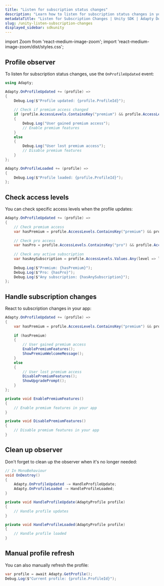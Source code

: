 ```yaml
---
title: "Listen for subscription status changes"
description: "Learn how to listen for subscription status changes in your Unity app with Adapty SDK."
metadataTitle: "Listen for Subscription Changes | Unity SDK | Adapty Docs"
slug: /unity-listen-subscription-changes
displayed_sidebar: sdkunity
---
```


import Zoom from 'react-medium-image-zoom';
import 'react-medium-image-zoom/dist/styles.css';

## Profile observer

To listen for subscription status changes, use the `OnProfileUpdated` event:

```csharp
using Adapty;

Adapty.OnProfileUpdated += (profile) =>
{
    Debug.Log($"Profile updated: {profile.ProfileId}");
    
    // Check if premium access changed
    if (profile.AccessLevels.ContainsKey("premium") && profile.AccessLevels["premium"].IsActive)
    {
        Debug.Log("User gained premium access");
        // Enable premium features
    }
    else
    {
        Debug.Log("User lost premium access");
        // Disable premium features
    }
};

Adapty.OnProfileLoaded += (profile) =>
{
    Debug.Log($"Profile loaded: {profile.ProfileId}");
};
```

## Check access levels

You can check specific access levels when the profile updates:

```csharp
Adapty.OnProfileUpdated += (profile) =>
{
    // Check premium access
    var hasPremium = profile.AccessLevels.ContainsKey("premium") && profile.AccessLevels["premium"].IsActive;
    
    // Check pro access
    var hasPro = profile.AccessLevels.ContainsKey("pro") && profile.AccessLevels["pro"].IsActive;
    
    // Check any active subscription
    var hasAnySubscription = profile.AccessLevels.Values.Any(level => level.IsActive);
    
    Debug.Log($"Premium: {hasPremium}");
    Debug.Log($"Pro: {hasPro}");
    Debug.Log($"Any subscription: {hasAnySubscription}");
};
```

## Handle subscription changes

React to subscription changes in your app:

```csharp
Adapty.OnProfileUpdated += (profile) =>
{
    var hasPremium = profile.AccessLevels.ContainsKey("premium") && profile.AccessLevels["premium"].IsActive;
    
    if (hasPremium)
    {
        // User gained premium access
        EnablePremiumFeatures();
        ShowPremiumWelcomeMessage();
    }
    else
    {
        // User lost premium access
        DisablePremiumFeatures();
        ShowUpgradePrompt();
    }
};

private void EnablePremiumFeatures()
{
    // Enable premium features in your app
}

private void DisablePremiumFeatures()
{
    // Disable premium features in your app
}
```

## Clean up observer

Don't forget to clean up the observer when it's no longer needed:

```csharp
// In MonoBehaviour
void OnDestroy()
{
    Adapty.OnProfileUpdated -= HandleProfileUpdate;
    Adapty.OnProfileLoaded -= HandleProfileLoaded;
}

private void HandleProfileUpdate(AdaptyProfile profile)
{
    // Handle profile updates
}

private void HandleProfileLoaded(AdaptyProfile profile)
{
    // Handle profile loaded
}
```

## Manual profile refresh

You can also manually refresh the profile:

```csharp
var profile = await Adapty.GetProfile();
Debug.Log($"Current profile: {profile.ProfileId}");
``` 
